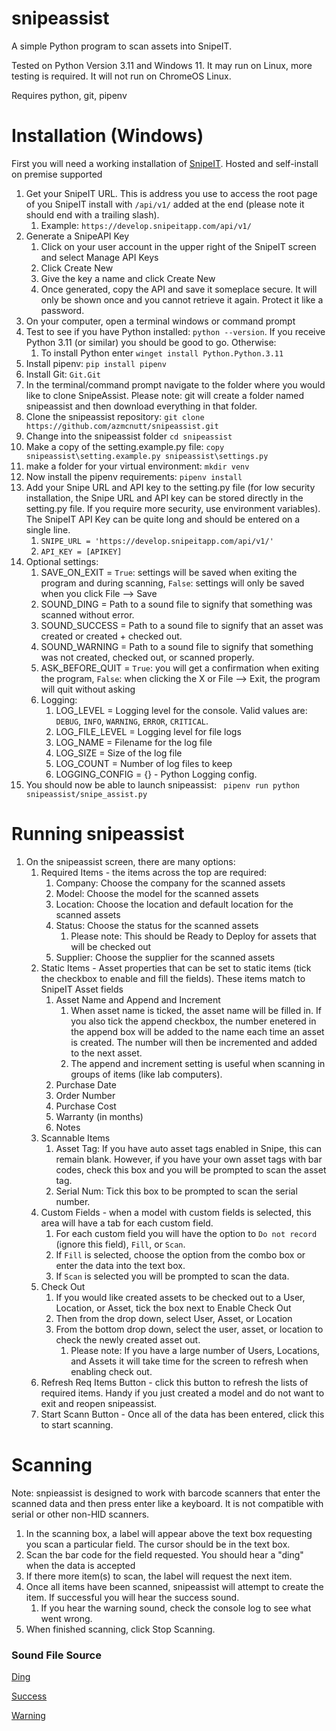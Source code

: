 # snipeassist
A simple Python program to scan assets into SnipeIT.

Tested on Python Version 3.11 and Windows 11.  It may run on Linux, more testing is required.  It will not run on ChromeOS Linux.

Requires python, git, pipenv
# Installation (Windows)

First you will need a working installation of [SnipeIT](https://snipeitapp.com/).  Hosted and self-install on premise supported

1. Get your SnipeIT URL.  This is address you use to access the root page of you SnipeIT install with ```/api/v1/``` added at the end (please note it should end with a trailing slash).
   1. Example: ```https://develop.snipeitapp.com/api/v1/```
2. Generate a SnipeAPI Key
   1. Click on your user account in the upper right of the SnipeIT screen and select Manage API Keys
   2. Click Create New
   3. Give the key a name and click Create New
   4. Once generated, copy the API and save it someplace secure.  It will only be shown once and you cannot retrieve it again.  Protect it like a password.
3. On your computer, open a terminal windows or command prompt
4. Test to see if you have Python installed:  ```python --version```.  If you receive Python 3.11 (or similar) you should be good to go.  Otherwise:
   1. To install Python enter ```winget install Python.Python.3.11```
5. Install pipenv: ```pip install pipenv```
6. Install Git: ```Git.Git```
7. In the terminal/command prompt navigate to the folder where you would like to clone SnipeAssist.  Please note: git will create a folder named snipeassist and then download everything in that folder.
8. Clone the snipeassist repository:  ```git clone https://github.com/azmcnutt/snipeassist.git```
9.  Change into the snipeassist folder ```cd snipeassist```
10. Make a copy of the setting.example.py file:  ```copy snipeassist\setting.example.py snipeassist\settings.py```
11. make a folder for your virtual environment: ```mkdir venv```
12. Now install the pipenv requirements:  ```pipenv install```
13. Add your Snipe URL and API key to the setting.py file (for low security installation, the Snipe URL and API key can be stored directly in the setting.py file.  If you require more security, use environment variables).  The SnipeIT API Key can be quite long and should be entered on a single line.
    1.  ```SNIPE_URL = 'https://develop.snipeitapp.com/api/v1/'```
    2.  ```API_KEY = [APIKEY]```
14. Optional settings:
    1.  SAVE_ON_EXIT = ```True```: settings will be saved when exiting the program and during scanning, ```False```: settings will only be saved when you click File --> Save
    2.  SOUND_DING = Path to a sound file to signify that something was scanned without error.
    3.  SOUND_SUCCESS = Path to a sound file to signify that an asset was created or created + checked out.
    4.  SOUND_WARNING = Path to a sound file to signify that something was not created, checked out, or scanned properly.
    5.  ASK_BEFORE_QUIT = ```True```: you will get a confirmation when exiting the program, ```False```: when clicking the X or File --> Exit, the program will quit without asking
    6.  Logging:
        1.  LOG_LEVEL = Logging level for the console.  Valid values are: ```DEBUG```, ```INFO```, ```WARNING```, ```ERROR```, ```CRITICAL```.
        2.  LOG_FILE_LEVEL = Logging level for file logs
        3.  LOG_NAME = Filename for the log file
        4.  LOG_SIZE = Size of the log file
        5.  LOG_COUNT = Number of log files to keep
        6.  LOGGING_CONFIG = {} - Python Logging config.  
15. You should now be able to launch snipeassist: ``` pipenv run python snipeassist/snipe_assist.py```

# Running snipeassist
1. On the snipeassist screen, there are many options:
   1. Required Items - the items across the top are required:
      1. Company:  Choose the company for the scanned assets
      2. Model: Choose the model for the scanned assets
      3. Location:  Choose the location and default location for the scanned assets
      4. Status:  Choose the status for the scanned assets
         1. Please note: This should be Ready to Deploy for assets that will be checked out
      5. Supplier:  Choose the supplier for the scanned assets
   2. Static Items - Asset properties that can be set to static items (tick the checkbox to enable and fill the fields).  These items match to SnipeIT Asset fields
      1. Asset Name and Append and Increment
         1. When asset name is ticked, the asset name will be filled in.  If you also tick the append checkbox, the number enetered in the append box will be added to the name each time an asset is created.  The number will then be incremented and added to the next asset.
         2. The append and increment setting is useful when scanning in groups of items (like lab computers).
      2. Purchase Date
      3. Order Number
      4. Purchase Cost
      5. Warranty (in months)
      6. Notes
   3. Scannable Items
      1. Asset Tag:  If you have auto asset tags enabled in Snipe, this can remain blank.  However, if you have your own asset tags with bar codes, check this box and you will be prompted to scan the asset tag.
      2. Serial Num:  Tick this box to be prompted to scan the serial number.
   4. Custom Fields - when a model with custom fields is selected, this area will have a tab for each custom field.
      1. For each custom field you will have the option to ```Do not record``` (ignore this field), ```Fill```, or ```Scan```.
      2. If ```Fill``` is selected, choose the option from the combo box or enter the data into the text box.
      3. If ```Scan``` is selected you will be prompted to scan the data.
   5. Check Out
      1. If you would like created assets to be checked out to a User, Location, or Asset, tick the box next to Enable Check Out
      2. Then from the drop down, select User, Asset, or Location
      3. From the bottom drop down, select the user, asset, or location to check the newly created asset out.
         1. Please note:  If you have a large number of Users, Locations, and Assets it will take time for the screen to refresh when enabling check out.
   6. Refresh Req Items Button - click this button to refresh the lists of required items.  Handy if you just created a model and do not want to exit and reopen snipeassist.
   7. Start Scann Button - Once all of the data has been entered, click this to start scanning.
# Scanning
Note: snpieassist is designed to work with barcode scanners that enter the scanned data and then press enter like a keyboard.  It is not compatible with serial or other non-HID scanners.

1. In the scanning box, a label will appear above the text box requesting you scan a particular field.  The cursor should be in the text box.
2. Scan the bar code for the field requested.  You should hear a "ding" when the data is accepted
3. If there more item(s) to scan, the label will request the next item.
4. Once all items have been scanned, snipeassist will attempt to create the item.  If successful you will hear the success sound.
   1. If you hear the warning sound, check the console log to see what went wrong.
5. When finished scanning, click Stop Scanning.





### Sound File Source
[Ding](https://pixabay.com/sound-effects/ding-126626/)

[Success](https://pixabay.com/sound-effects/new-notification-7-210334/)

[Warning](https://pixabay.com/sound-effects/error-call-to-attention-129258/)